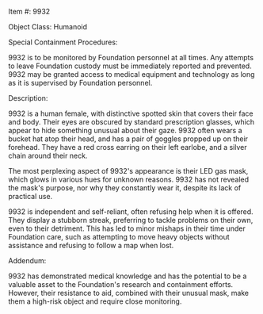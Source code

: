 Item #: 9932

Object Class: Humanoid

Special Containment Procedures:

9932 is to be monitored by Foundation personnel at all times. Any attempts to leave Foundation custody must be immediately reported and prevented. 9932 may be granted access to medical equipment and technology as long as it is supervised by Foundation personnel.

Description:

9932 is a human female, with distinctive spotted skin that covers their face and body. Their eyes are obscured by standard prescription glasses, which appear to hide something unusual about their gaze. 9932 often wears a bucket hat atop their head, and has a pair of goggles propped up on their forehead. They have a red cross earring on their left earlobe, and a silver chain around their neck.

The most perplexing aspect of 9932's appearance is their LED gas mask, which glows in various hues for unknown reasons. 9932 has not revealed the mask's purpose, nor why they constantly wear it, despite its lack of practical use.

9932 is independent and self-reliant, often refusing help when it is offered. They display a stubborn streak, preferring to tackle problems on their own, even to their detriment. This has led to minor mishaps in their time under Foundation care, such as attempting to move heavy objects without assistance and refusing to follow a map when lost.

Addendum:

9932 has demonstrated medical knowledge and has the potential to be a valuable asset to the Foundation's research and containment efforts. However, their resistance to aid, combined with their unusual mask, make them a high-risk object and require close monitoring.